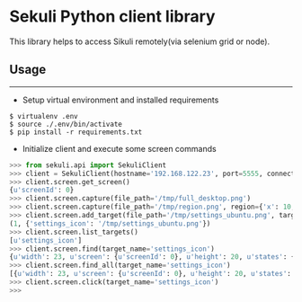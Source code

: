 # Sekuli Python client library

This library helps to access Sikuli remotely(via selenium grid or node).

## Usage
----
* Setup virtual environment and installed requirements
```
$ virtualenv .env
$ source ./.env/bin/activate
$ pip install -r requirements.txt
```

* Initialize client and execute some screen commands
```python
>>> from sekuli.api import SekuliClient
>>> client = SekuliClient(hostname='192.168.122.23', port=5555, connection_type='node')
>>> client.screen.get_screen()
{u'screenId': 0}
>>> client.screen.capture(file_path='/tmp/full_desktop.png')
>>> client.screen.capture(file_path='/tmp/region.png', region={'x': 10, 'y': 10, 'width': 120, 'height': 160})
>>> client.screen.add_target(file_path='/tmp/settings_ubuntu.png', target_name='settings_icon', similarity=0.8)
(1, {'settings_icon': '/tmp/settings_ubuntu.png'})
>>> client.screen.list_targets()
[u'settings_icon']
>>> client.screen.find(target_name='settings_icon')
{u'width': 23, u'screen': {u'screenId': 0}, u'height': 20, u'states': {}, u'rois': [], u'score': 0.999954879283905, u'y': 3, u'x': 996}
>>> client.screen.find_all(target_name='settings_icon')
[{u'width': 23, u'screen': {u'screenId': 0}, u'height': 20, u'states': {}, u'rois': [], u'score': 0.999954879283905, u'y': 3, u'x': 996}]
>>> client.screen.click(target_name='settings_icon')
>>> 

```